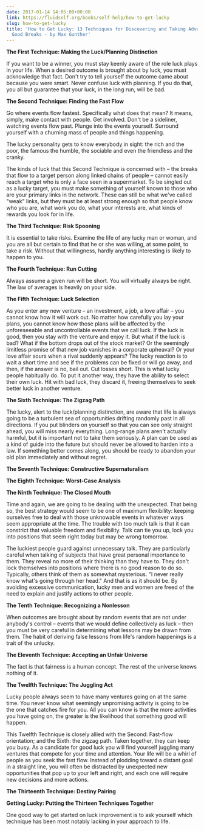 ```yaml
---
date: 2017-01-14 14:05:09+00:00
link: https://fluidself.org/books/self-help/how-to-get-lucky
slug: how-to-get-lucky
title: 'How to Get Lucky: 13 Techniques for Discovering and Taking Advantage of Life''s
  Good Breaks - by Max Gunther'
---
```


**The First Technique: Making the Luck/Planning Distinction**

If you want to be a winner, you must stay keenly aware of the role luck plays in your life. When a desired outcome is brought about by luck, you must acknowledge that fact. Don't try to tell yourself the outcome came about because you were smart. Never confuse luck with planning. If you do that, you all but guarantee that your luck, in the long run, will be bad.

**The Second Technique: Finding the Fast Flow**

Go where events flow fastest. Specifically what does that mean? It means, simply, make contact with people. Get involved. Don't be a sideliner, watching events flow past. Plunge into the events yourself. Surround yourself with a churning mass of people and things happening.

The lucky personality gets to know everybody in sight: the rich and the poor, the famous the humble, the sociable and even the friendless and the cranky.

The kinds of luck that this Second Technique is concerned with – the breaks that flow to a target person along linked chains of people – cannot easily reach a target who is only a face seen in a supermarket. To be singled out as a lucky target, you must make something of yourself known to those who are your primary links in the network. These can still be what we've called "weak" links, but they must be at least strong enough so that people know who you are, what work you do, what your interests are, what kinds of rewards you look for in life.

**The Third Technique: Risk Spooning**

It is essential to take risks. Examine the life of any lucky man or woman, and you are all but certain to find that he or she was willing, at some point, to take a risk. Without that willingness, hardly anything interesting is likely to happen to you.

**The Fourth Technique: Run Cutting**

Always assume a given run will be short. You will virtually always be right. The law of averages is heavily on your side.

**The Fifth Technique: Luck Selection**

As you enter any new venture – an investment, a job, a love affair – you cannot know how it will work out. No matter how carefully you lay your plans, you cannot know how those plans will be affected by the unforeseeable and uncontrollable events that we call luck. If the luck is good, then you stay with the venture and enjoy it. But what if the luck is bad? What if the bottom drops out of the stock market? Or the seemingly limitless promise of that new job vanishes in a corporate upheaval? Or your love affair sours when a rival suddenly appears? The lucky reaction is to wait a short time and see if the problems can be fixed or will go away, and then, if the answer is no, bail out. Cut losses short. This is what lucky people habitually do. To put it another way, they have the ability to select their own luck. Hit with bad luck, they discard it, freeing themselves to seek better luck in another venture.

**The Sixth Technique: The Zigzag Path**

The lucky, alert to the luck/planning distinction, are aware that life is always going to be a turbulent sea of opportunities drifting randomly past in all directions. If you put blinders on yourself so that you can see only straight ahead, you will miss nearly everything. Long-range plans aren't actually harmful, but it is important not to take them seriously. A plan can be used as a kind of guide into the future but should never be allowed to harden into a law. If something better comes along, you should be ready to abandon your old plan immediately and without regret.

**The Seventh Technique: Constructive Supernaturalism**

**The Eighth Technique: Worst-Case Analysis**

**The Ninth Technique: The Closed Mouth**

Time and again, we are going to be dealing with the unexpected. That being so, the best strategy would seem to be one of maximum flexibility: keeping ourselves free to deal with those unknowable events in whatever ways seem appropriate at the time. The trouble with too much talk is that it can constrict that valuable freedom and flexibility. Talk can tie you up, lock you into positions that seem right today but may be wrong tomorrow.

The luckiest people guard against unnecessary talk. They are particularly careful when talking of subjects that have great personal importance to them. They reveal no more of their thinking than they have to. They don't lock themselves into positions where there is no good reason to do so. Typically, others think of them as somewhat mysterious. "I never really know what's going through her head." And that is as it should be. By avoiding excessive communication, lucky men and women are freed of the need to explain and justify actions to other people.

**The Tenth Technique: Recognizing a Nonlesson**

When outcomes are brought about by random events that are not under anybody's control – events that we would define collectively as luck – then you must be very careful in determining what lessons may be drawn from them. The habit of deriving false lessons from life's random happenings is a trait of the unlucky.

**The Eleventh Technique: Accepting an Unfair Universe**

The fact is that fairness is a human concept. The rest of the universe knows nothing of it.

**The Twelfth Technique: The Juggling Act**

Lucky people always seem to have many ventures going on at the same time. You never know what seemingly unpromising activity is going to be the one that catches fire for you. All you can know is that the more activities you have going on, the greater is the likelihood that something good will happen.

This Twelfth Technique is closely allied with the Second: Fast-flow orientation; and the Sixth: the zigzag path. Taken together, they can keep you busy. As a candidate for good luck you will find yourself juggling many ventures that compete for your time and attention. Your life will be a whirl of people as you seek the fast flow. Instead of plodding toward a distant goal in a straight line, you will often be distracted by unexpected new opportunities that pop up to your left and right, and each one will require new decisions and more actions.

**The Thirteenth Technique: Destiny Pairing**

**Getting Lucky: Putting the Thirteen Techniques Together**

One good way to get started on luck improvement is to ask yourself which technique has been most notably lacking in your approach to life.
